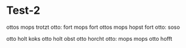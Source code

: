 # Test-2

ottos mops trotzt
otto: fort mops fort
ottos mops hopst fort
otto: soso

otto holt koks
otto holt obst
otto horcht
otto: mops mops
otto hofft
